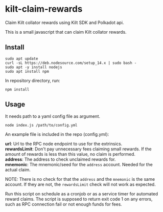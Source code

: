 # kilt-claim-rewards
Claim Kilt collator rewards using Kilt SDK and Polkadot api.

This is a small javascript that can claim Kilt collator rewards.

## Install

    sudo apt update
    curl -sL https://deb.nodesource.com/setup_14.x | sudo bash -
    sudo apt -y install nodejs
    sudo apt install npm

In repository directory, run:

    npm install

## Usage

It needs path to a yaml config file as argument.

    node index.js /path/to/config.yml

 An example file is included in the repo (config.yml):

**url**: Url to the RPC node endpoint to use for the extrinsics.  
**rewardsLimit**: Don't pay unnecessary fees claiming small rewards. If the amount of rewards is less than this value, no claim is performed.  
**address**: The address to check unclaimed rewards for.  
**mnemonic**: The mnemonic/seed for the `address` account. Needed for the actual claim.

NOTE: There is no check for that the `address` and the `mnemonic` is the same account. If they are not, the `rewardsLimit` check will not work as expected.

Run this script on schedule as a cronjob or as a service timer for automated reward claims. The script is supposed to return exit code 1 on any errors, such as RPC connection fail or not enough funds for fees.
